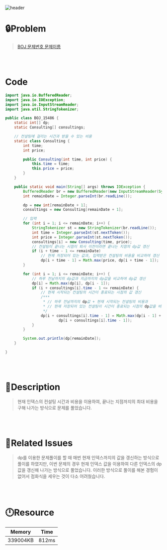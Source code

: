 ![header](https://capsule-render.vercel.app/api?type=waving&height=200&color=0:B2E6FF,100:FFB2D6&text=BOJ%2015486&fontColor=FFFFFF&fontAlign=80&fontAlignY=35&fontSize=50)

# **🔒Problem**

> [BOJ 문제번호 문제이름](https://www.acmicpc.net/problem/15486)

<br>
<br>

# **Code**

```java
import java.io.BufferedReader;
import java.io.IOException;
import java.io.InputStreamReader;
import java.util.StringTokenizer;

public class BOJ_15486 {
    static int[] dp;
    static Consulting[] consultings;

    // 컨설팅에 걸리는 시간과 받을 수 있는 비용
    static class Consulting {
        int time;
        int price;

        public Consulting(int time, int price) {
            this.time = time;
            this.price = price;
        }
    }

    public static void main(String[] args) throws IOException {
        BufferedReader br = new BufferedReader(new InputStreamReader(System.in));
        int remainDate = Integer.parseInt(br.readLine());

        dp = new int[remainDate + 1];
        consultings = new Consulting[remainDate + 1];

        // 입력
        for (int i = 1; i <= remainDate; i++) {
            StringTokenizer st = new StringTokenizer(br.readLine());
            int time = Integer.parseInt(st.nextToken());
            int price = Integer.parseInt(st.nextToken());
            consultings[i] = new Consulting(time, price);
            // 컨설팅이 끝나는 시점이 퇴사 이전이라면 끝나는 지점의 dp값 갱신
            if (i + time - 1 <= remainDate)
                // 현재 저장되어 있는 값과, 입력받은 컨설팅의 비용을 비교하여 갱신
                dp[i + time - 1] = Math.max(price, dp[i + time - 1]);
        }

        for (int i = 1; i <= remainDate; i++) {
            // 하루 전날까지의 dp값과 지금까지의 dp값을 비교하여 dp값 갱신
            dp[i] = Math.max(dp[i], dp[i - 1]);
            if (i + consultings[i].time - 1 <= remainDate) {
                // 현재 시작되는 컨설팅의 시간이 종료되는 시점의 값 갱신
                /***
                 * // 하루 전날까지의 dp값 + 현재 시작되는 컨설팅의 비용과
                 * // 현재 저장되어 있는 컨설팅이 시간이 종료되는 시점의 dp값을 비교
                 */
                dp[i + consultings[i].time - 1] = Math.max(dp[i - 1] + consultings[i].price,
                        dp[i + consultings[i].time - 1]);
            }
        }

        System.out.println(dp[remainDate]);
    }

}
```

<br>
<br>

# **🔑Description**

> 현재 인덱스의 컨설팅 시간과 비용을 이용하여, 끝나는 지점까지의 최대 비용을 구해 나가는 방식으로 문제를 풀었습니다.

<br>
<br>

# **📑Related Issues**

> dp를 이용한 문제풀이를 할 때 매번 현재 인덱스까지의 값을 갱신하는 방식으로 풀이를 하였지만, 이번 문제의 경우 현재 인덱스 값을 이용하여 다른 인덱스의 dp값을 갱신해 나가는 방식으로 풀었습니다. 이러한 방식으로 풀이를 해본 경험이 없어서 점화식을 세우는 것이 다소 어려웠습니다.

<br>
<br>

# **🕛Resource**

| Memory | Time   |
| ------ | ------ |
| 339004KB | 812ms |